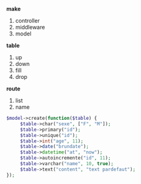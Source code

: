 **make**

1. controller
2. middleware
3. model

**table**

1. up
2. down
3. fill
5. drop

**route**

1. list
2. name

```php
$model->create(function($table) {
     $table->char("sexe", ["F", "M"]);
     $table->primary("id");
     $table->unique("id");
     $table->int("age", 11);
     $table->date("brundate");
     $table->datetime("at", "now");
     $table->autoincremente("id", 11);
     $table->varchar("name", 10, true);
     $table->text("content", "text pardefaut");
});
```